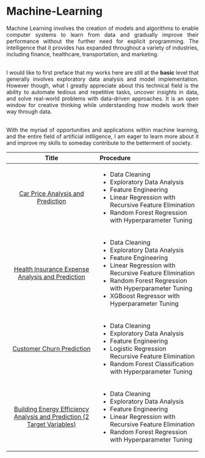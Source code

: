 # Machine-Learning

<div align="justify";>
Machine Learning involves the creation of models and algorithms to enable computer systems to learn from data and gradually improve their performance without the further need for explicit programming. The intelligence that it provides has expanded throughout a variety of industries, including finance, healthcare, transportation, and marketing.  <br /><br />

I would like to first preface that my works here are still at the <b>basic</b> level that generally involves exploratory data analysis and model implementation. However though, what I greatly appreciate about this technical field is the ability to automate tedious and repetitive tasks, uncover insights in data, and solve real-world problems with data-driven approaches. It is an open window for creative thinking while understanding how models work their way through data. <br /><br />

With the myriad of opportunities and applications within machine learning, and the entire field of artificial intlligence, I am eager to learn more about it and improve my skills to someday contribute to the betterment of society.
</div>

|Title                                    |Procedure                              |
|:---------------------------------------:|:--------------------------------------|
|[Car Price Analysis and Prediction][R1]|<ul><li>Data Cleaning</li> <li>Exploratory Data Analysis</li> <li>Feature Engineering</li> <li>Linear Regression with Recursive Feature Elimination</li><li>Random Forest Regression with Hyperparameter Tuning</li></ul>|
|[Health Insurance Expense Analysis and Prediction][R2]|<ul><li>Data Cleaning</li> <li>Exploratory Data Analysis</li> <li>Feature Engineering</li> <li>Linear Regression with Recursive Feature Elimination</li><li>Random Forest Regression with Hyperparameter Tuning</li><li>XGBoost Regressor with Hyperparameter Tuning</li></ul>|
|[Customer Churn Prediction][C1]|<ul><li>Data Cleaning</li> <li>Exploratory Data Analysis</li> <li>Feature Engineering</li> <li>Logistic Regression Recursive Feature Elimination</li><li>Random Forest Classification with Hyperparameter Tuning</li></ul>|
|[Building Energy Efficiency Analysis and Prediction (2 Target Variables)][R3]|<ul><li>Data Cleaning</li> <li>Exploratory Data Analysis</li> <li>Feature Engineering</li> <li>Linear Regression with Recursive Feature Elimination</li><li>Random Forest Regression with Hyperparameter Tuning</li></ul>|

[R1]: https://github.com/JPReyes07/Machine-Learning/blob/7ad23c3e0f25feb7967cf92b3e060a0c72832e67/CarPrice.ipynb
[R2]: https://github.com/JPReyes07/Machine-Learning/blob/72344fe6c05633dfbe6b921e8e5ddad870360b18/InsuranceExpenses.ipynb
[C1]: https://github.com/JPReyes07/Machine-Learning/blob/4ee64064506e4d42d23988cb3d82db19c208225c/TelecomCustomerChurn.ipynb
[R3]: https://github.com/JPReyes07/Machine-Learning/blob/4ee64064506e4d42d23988cb3d82db19c208225c/EnergyEfficiency.ipynb
